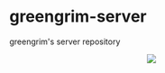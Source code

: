 # greengrim-server
greengrim's server repository


<div align="center">
    <p dir="auto">
        <a href="https://www.greengrim.store/swagger-ui/index.html">
            <img src="https://img.shields.io/badge/API Docs-6DB33F?style=flat&logo=spring&logoColor=white">
    </p>
</div>

